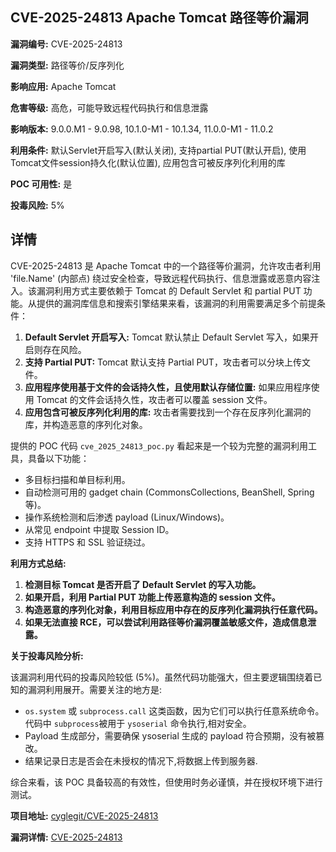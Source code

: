 ## CVE-2025-24813 Apache Tomcat 路径等价漏洞

**漏洞编号:** CVE-2025-24813

**漏洞类型:** 路径等价/反序列化

**影响应用:** Apache Tomcat

**危害等级:** 高危，可能导致远程代码执行和信息泄露

**影响版本:** 9.0.0.M1 - 9.0.98, 10.1.0-M1 - 10.1.34, 11.0.0-M1 - 11.0.2

**利用条件:** 默认Servlet开启写入(默认关闭), 支持partial PUT(默认开启), 使用Tomcat文件session持久化(默认位置), 应用包含可被反序列化利用的库

**POC 可用性:** 是

**投毒风险:** 5%

## 详情

CVE-2025-24813 是 Apache Tomcat 中的一个路径等价漏洞，允许攻击者利用 'file.Name' (内部点) 绕过安全检查，导致远程代码执行、信息泄露或恶意内容注入。该漏洞利用方式主要依赖于 Tomcat 的 Default Servlet 和 partial PUT 功能。从提供的漏洞库信息和搜索引擎结果来看，该漏洞的利用需要满足多个前提条件：

1.  **Default Servlet 开启写入:** Tomcat 默认禁止 Default Servlet 写入，如果开启则存在风险。
2.  **支持 Partial PUT:**  Tomcat 默认支持 Partial PUT，攻击者可以分块上传文件。
3.  **应用程序使用基于文件的会话持久性，且使用默认存储位置:** 如果应用程序使用 Tomcat 的文件会话持久性，攻击者可以覆盖 session 文件。
4.  **应用包含可被反序列化利用的库:**  攻击者需要找到一个存在反序列化漏洞的库，并构造恶意的序列化对象。

提供的 POC 代码 `cve_2025_24813_poc.py` 看起来是一个较为完整的漏洞利用工具，具备以下功能：

*   多目标扫描和单目标利用。
*   自动检测可用的 gadget chain (CommonsCollections, BeanShell, Spring 等)。
*   操作系统检测和后渗透 payload (Linux/Windows)。
*   从常见 endpoint 中提取 Session ID。
*   支持 HTTPS 和 SSL 验证绕过。

**利用方式总结:**

1.  **检测目标 Tomcat 是否开启了 Default Servlet 的写入功能。**
2.  **如果开启，利用 Partial PUT 功能上传恶意构造的 session 文件。**
3.  **构造恶意的序列化对象，利用目标应用中存在的反序列化漏洞执行任意代码。**
4.  **如果无法直接 RCE，可以尝试利用路径等价漏洞覆盖敏感文件，造成信息泄露。**

**关于投毒风险分析:**

该漏洞利用代码的投毒风险较低 (5%)。虽然代码功能强大，但主要逻辑围绕着已知的漏洞利用展开。需要关注的地方是:

*   `os.system` 或 `subprocess.call` 这类函数，因为它们可以执行任意系统命令。代码中 `subprocess`被用于 `ysoserial` 命令执行,相对安全。
*   Payload 生成部分，需要确保 ysoserial 生成的 payload 符合预期，没有被篡改。
*   结果记录日志是否会在未授权的情况下,将数据上传到服务器.

综合来看，该 POC 具备较高的有效性，但使用时务必谨慎，并在授权环境下进行测试。

**项目地址:** [cyglegit/CVE-2025-24813](https://github.com/cyglegit/CVE-2025-24813)

**漏洞详情:** [CVE-2025-24813](https://nvd.nist.gov/vuln/detail/CVE-2025-24813)